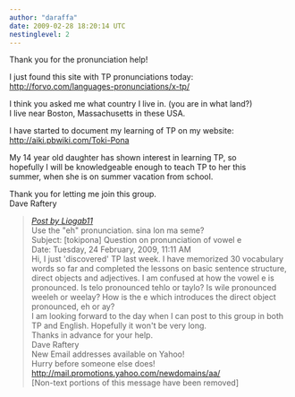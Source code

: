 ```yaml
---
author: "daraffa"
date: 2009-02-28 18:20:14 UTC
nestinglevel: 2
---
```

Thank you for the pronunciation help!  
  
I just found this site with TP pronunciations today:  
http://forvo.com/languages-pronunciations/x-tp/  
  
I think you asked me what country I live in. (you are in what land?)  
I live near Boston, Massachusetts in these USA.  
  
I have started to document my learning of TP on my website:  
http://aiki.pbwiki.com/Toki-Pona  
  
My 14 year old daughter has shown interest in learning TP, so  
hopefully I will be knowledgeable enough to teach TP to her this  
summer, when she is on summer vacation from school.  
  
Thank you for letting me join this group.  
Dave Raftery  

> [_Post by Liogab11_](/xv9VYnpE/question-on-pronunciation-of-vowel-e#post2)  
> Use the "eh" pronunciation. sina lon ma seme?  
> Subject: \[tokipona\] Question on pronunciation of vowel e  
> Date: Tuesday, 24 February, 2009, 11:11 AM  
> Hi, I just 'discovered' TP last week. I have memorized 30 vocabulary  
> words so far and completed the lessons on basic sentence structure,  
> direct objects and adjectives. I am confused at how the vowel e is  
> pronounced. Is telo pronounced tehlo or taylo? Is wile pronounced  
> weeleh or weelay? How is the e which introduces the direct object  
> pronounced, eh or ay?  
> I am looking forward to the day when I can post to this group in both  
> TP and English. Hopefully it won't be very long.  
> Thanks in advance for your help.  
> Dave Raftery  
> New Email addresses available on Yahoo!  
> Hurry before someone else does!  
> http://mail.promotions.yahoo.com/newdomains/aa/  
> \[Non-text portions of this message have been removed\]  
>